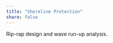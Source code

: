 ```yaml
---
title: "Shoreline Protection"
share: false
---
```


<p style="text-align: justify;">
Rip-rap design and wave run-up analysis. 
</p>

